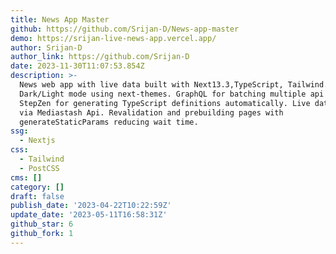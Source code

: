 ```yaml
---
title: News App Master
github: https://github.com/Srijan-D/News-app-master
demo: https://srijan-live-news-app.vercel.app/
author: Srijan-D
author_link: https://github.com/Srijan-D
date: 2023-11-30T11:07:53.854Z
description: >-
  News web app with live data built with Next13.3,TypeScript, Tailwind.
  Dark/Light mode using next-themes. GraphQL for batching multiple api calls.
  StepZen for generating TypeScript definitions automatically. Live data pulled
  via Mediastash Api. Revalidation and prebuilding pages with
  generateStaticParams reducing wait time.
ssg:
  - Nextjs
css:
  - Tailwind
  - PostCSS
cms: []
category: []
draft: false
publish_date: '2023-04-22T10:22:59Z'
update_date: '2023-05-11T16:58:31Z'
github_star: 6
github_fork: 1
---
```

